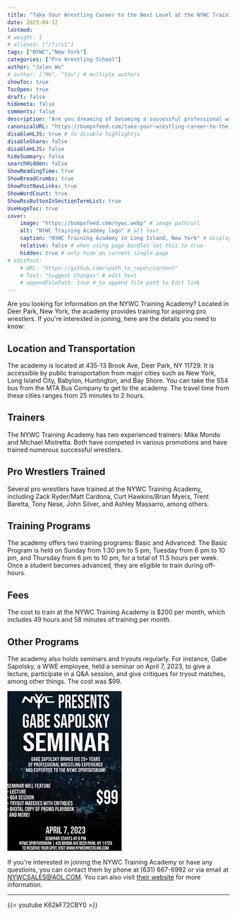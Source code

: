 ```yaml
---
title: "Take Your Wrestling Career to the Next Level at the NYWC Training Academy"
date: 2023-04-12
lastmod:
# weight: 1
# aliases: ["/first"]
tags: ["NYWC","New York"]
categories: ["Pro Wrestling School"]
author: "Jalen Wu"
# author: ["Me", "You"] # multiple authors
showToc: true
TocOpen: true
draft: false
hidemeta: false
comments: false
description: "Are you dreaming of becoming a successful professional wrestler? Do you want to learn from experienced trainers who have worked with WWE, ROH, and other top promotions? Look no further than NYWC Training Academy, Long Island's oldest and most successful wrestling school. With a proven track record of producing dynamic wrestlers who have gone on to work with WWE, AEW, Impact, and NJPW, NYWC offers comprehensive training led by top trainers Mike Mondo and Michael Mistretta. From the basics to advanced techniques, you'll learn everything you need to know to be successful in the industry. Join the ranks of NYWC graduates like Zack Ryder/Matt Cardona, Curt Hawkins/Brian Myers, Tony Nese, and more. Training is affordable at just $200 per month, with flexible scheduling options available. Don't wait to take your wrestling career to the next level – enroll in NYWC Training Academy today!"
canonicalURL: "https://bumpxfeed.com/take-your-wrestling-career-to-the-next-level-at-the-nywc-training-academy"
disableHLJS: true # to disable highlightjs
disableShare: false
disableHLJS: false
hideSummary: false
searchHidden: false
ShowReadingTime: true
ShowBreadCrumbs: true
ShowPostNavLinks: true
ShowWordCount: true
ShowRssButtonInSectionTermList: true
UseHugoToc: true
cover:
    image: "https://bumpxfeed.com/nywc.webp" # image path/url
    alt: "NYWC Training Academy logo" # alt text
    caption: "NYWC Training Academy in Long Island, New York" # display caption under cover
    relative: false # when using page bundles set this to true
    hidden: true # only hide on current single page
# editPost:
    # URL: "https://github.com/<path_to_repo>/content"
    # Text: "Suggest Changes" # edit text
    # appendFilePath: true # to append file path to Edit link
---
```


Are you looking for information on the NYWC Training Academy? Located in Deer Park, New York, the academy provides training for aspiring pro wrestlers. If you're interested in joining, here are the details you need to know:

## Location and Transportation
The academy is located at 435-13 Brook Ave, Deer Park, NY 11729. It is accessible by public transportation from major cities such as New York, Long Island City, Babylon, Huntington, and Bay Shore. You can take the S54 bus from the MTA Bus Company to get to the academy. The travel time from these cities ranges from 25 minutes to 2 hours.

## Trainers
The NYWC Training Academy has two experienced trainers: Mike Mondo and Michael Mistretta. Both have competed in various promotions and have trained numerous successful wrestlers.

## Pro Wrestlers Trained
Several pro wrestlers have trained at the NYWC Training Academy, including Zack Ryder/Matt Cardona, Curt Hawkins/Brian Myers, Trent Baretta, Tony Nese, John Silver, and Ashley Massarro, among others.

## Training Programs
The academy offers two training programs: Basic and Advanced. The Basic Program is held on Sunday from 1:30 pm to 5 pm, Tuesday from 6 pm to 10 pm, and Thursday from 6 pm to 10 pm, for a total of 11.5 hours per week. Once a student becomes advanced, they are eligible to train during off-hours.

## Fees
The cost to train at the NYWC Training Academy is $200 per month, which includes 49 hours and 58 minutes of training per month.

## Other Programs
The academy also holds seminars and tryouts regularly. For instance, Gabe Sapolsky, a WWE employee, held a seminar on April 7, 2023, to give a lecture, participate in a Q&A session, and give critiques for tryout matches, among other things. The cost was $99.

![Gabe Sapolsky was at the NYC Sportatorium on April 7, 2023 to hold a seminar for aspiring pro wrestlers](seminar.webp)

If you're interested in joining the NYWC Training Academy or have any questions, you can contact them by phone at (631) 667-6992 or via email at NYWCSALES@AOL.COM. You can also visit [their website](https://www.nywcwrestling.com/training-academy) for more information.

---

{{< youtube K62kF72CBY0 >}}

